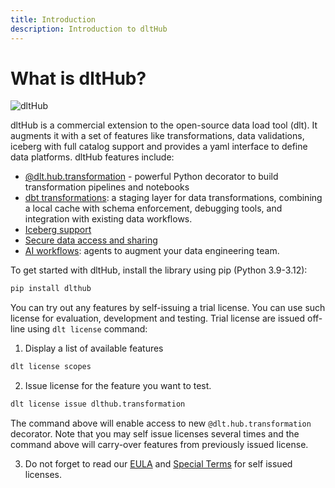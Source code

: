 ```yaml
---
title: Introduction
description: Introduction to dltHub
---
```


# What is dltHub?

![dltHub](/img/slot-machine-gif.gif)

dltHub is a commercial extension to the open-source data load tool (dlt). It augments it with a set of features like transformations, data validations,
iceberg with full catalog support and provides a yaml interface to define data platforms. dltHub features include:

- [@dlt.hub.transformation](features/transformations/index.md) - powerful Python decorator to build transformation pipelines and notebooks
- [dbt transformations](features/transformations/dbt-transformations.md): a staging layer for data transformations, combining a local cache with schema enforcement, debugging tools, and integration with existing data workflows.
- [Iceberg support](ecosystem/iceberg.md)
- [Secure data access and sharing](features/data-access.md)
- [AI workflows](features/ai.md): agents to augment your data engineering team.

To get started with dltHub, install the library using pip (Python 3.9-3.12):

```sh
pip install dlthub
```

You can try out any features by self-issuing a trial license. You can use such license for evaluation, development and testing.
Trial license are issued off-line using `dlt license` command:

1. Display a list of available features
```sh
dlt license scopes
```

2. Issue license for the feature you want to test.

```sh
dlt license issue dlthub.transformation
```

The command above will enable access to new `@dlt.hub.transformation` decorator. Note that you may
self issue licenses several times and the command above will carry-over features from previously issued license.

3. Do not forget to read our [EULA](EULA.md) and [Special Terms](EULA.md#specific-terms-for-the-self-issued-trial-license-self-issued-trial-terms)
for self issued licenses.
